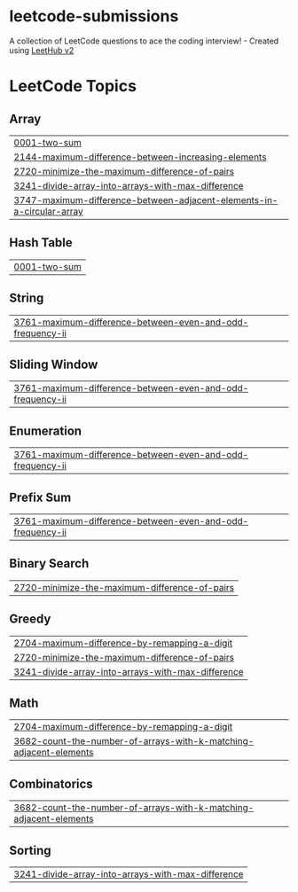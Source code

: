 # leetcode-submissions
A collection of LeetCode questions to ace the coding interview! - Created using [LeetHub v2](https://github.com/arunbhardwaj/LeetHub-2.0)

<!---LeetCode Topics Start-->
# LeetCode Topics
## Array
|  |
| ------- |
| [0001-two-sum](https://github.com/Sumdiboii/leetcode-submissions/tree/master/0001-two-sum) |
| [2144-maximum-difference-between-increasing-elements](https://github.com/Sumdiboii/leetcode-submissions/tree/master/2144-maximum-difference-between-increasing-elements) |
| [2720-minimize-the-maximum-difference-of-pairs](https://github.com/Sumdiboii/leetcode-submissions/tree/master/2720-minimize-the-maximum-difference-of-pairs) |
| [3241-divide-array-into-arrays-with-max-difference](https://github.com/Sumdiboii/leetcode-submissions/tree/master/3241-divide-array-into-arrays-with-max-difference) |
| [3747-maximum-difference-between-adjacent-elements-in-a-circular-array](https://github.com/Sumdiboii/leetcode-submissions/tree/master/3747-maximum-difference-between-adjacent-elements-in-a-circular-array) |
## Hash Table
|  |
| ------- |
| [0001-two-sum](https://github.com/Sumdiboii/leetcode-submissions/tree/master/0001-two-sum) |
## String
|  |
| ------- |
| [3761-maximum-difference-between-even-and-odd-frequency-ii](https://github.com/Sumdiboii/leetcode-submissions/tree/master/3761-maximum-difference-between-even-and-odd-frequency-ii) |
## Sliding Window
|  |
| ------- |
| [3761-maximum-difference-between-even-and-odd-frequency-ii](https://github.com/Sumdiboii/leetcode-submissions/tree/master/3761-maximum-difference-between-even-and-odd-frequency-ii) |
## Enumeration
|  |
| ------- |
| [3761-maximum-difference-between-even-and-odd-frequency-ii](https://github.com/Sumdiboii/leetcode-submissions/tree/master/3761-maximum-difference-between-even-and-odd-frequency-ii) |
## Prefix Sum
|  |
| ------- |
| [3761-maximum-difference-between-even-and-odd-frequency-ii](https://github.com/Sumdiboii/leetcode-submissions/tree/master/3761-maximum-difference-between-even-and-odd-frequency-ii) |
## Binary Search
|  |
| ------- |
| [2720-minimize-the-maximum-difference-of-pairs](https://github.com/Sumdiboii/leetcode-submissions/tree/master/2720-minimize-the-maximum-difference-of-pairs) |
## Greedy
|  |
| ------- |
| [2704-maximum-difference-by-remapping-a-digit](https://github.com/Sumdiboii/leetcode-submissions/tree/master/2704-maximum-difference-by-remapping-a-digit) |
| [2720-minimize-the-maximum-difference-of-pairs](https://github.com/Sumdiboii/leetcode-submissions/tree/master/2720-minimize-the-maximum-difference-of-pairs) |
| [3241-divide-array-into-arrays-with-max-difference](https://github.com/Sumdiboii/leetcode-submissions/tree/master/3241-divide-array-into-arrays-with-max-difference) |
## Math
|  |
| ------- |
| [2704-maximum-difference-by-remapping-a-digit](https://github.com/Sumdiboii/leetcode-submissions/tree/master/2704-maximum-difference-by-remapping-a-digit) |
| [3682-count-the-number-of-arrays-with-k-matching-adjacent-elements](https://github.com/Sumdiboii/leetcode-submissions/tree/master/3682-count-the-number-of-arrays-with-k-matching-adjacent-elements) |
## Combinatorics
|  |
| ------- |
| [3682-count-the-number-of-arrays-with-k-matching-adjacent-elements](https://github.com/Sumdiboii/leetcode-submissions/tree/master/3682-count-the-number-of-arrays-with-k-matching-adjacent-elements) |
## Sorting
|  |
| ------- |
| [3241-divide-array-into-arrays-with-max-difference](https://github.com/Sumdiboii/leetcode-submissions/tree/master/3241-divide-array-into-arrays-with-max-difference) |
<!---LeetCode Topics End-->